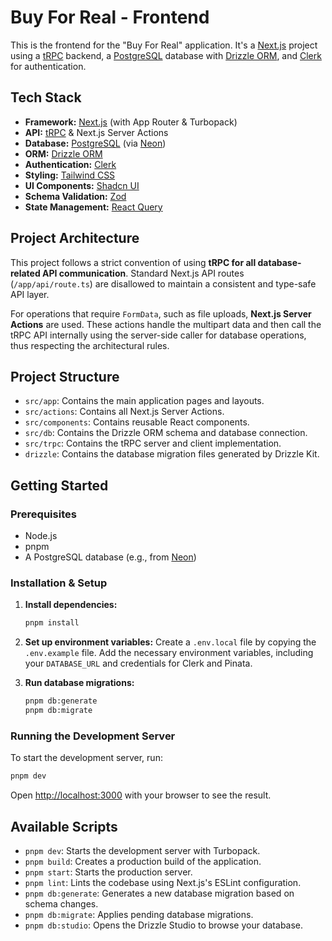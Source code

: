 # Buy For Real - Frontend

This is the frontend for the "Buy For Real" application. It's a [Next.js](https://nextjs.org/) project using a [tRPC](https://trpc.io/) backend, a [PostgreSQL](https://www.postgresql.org/) database with [Drizzle ORM](https://orm.drizzle.team/), and [Clerk](https://clerk.com/) for authentication.

## Tech Stack

- **Framework:** [Next.js](https://nextjs.org/) (with App Router & Turbopack)
- **API:** [tRPC](https://trpc.io/) & Next.js Server Actions
- **Database:** [PostgreSQL](https://www.postgresql.org/) (via [Neon](https://neon.tech/))
- **ORM:** [Drizzle ORM](https://orm.drizzle.team/)
- **Authentication:** [Clerk](https://clerk.com/)
- **Styling:** [Tailwind CSS](https://tailwindcss.com/)
- **UI Components:** [Shadcn UI](https://ui.shadcn.com/)
- **Schema Validation:** [Zod](https://zod.dev/)
- **State Management:** [React Query](https://tanstack.com/query/v5)

## Project Architecture

This project follows a strict convention of using **tRPC for all database-related API communication**. Standard Next.js API routes (`/app/api/route.ts`) are disallowed to maintain a consistent and type-safe API layer.

For operations that require `FormData`, such as file uploads, **Next.js Server Actions** are used. These actions handle the multipart data and then call the tRPC API internally using the server-side caller for database operations, thus respecting the architectural rules.

## Project Structure

- `src/app`: Contains the main application pages and layouts.
- `src/actions`: Contains all Next.js Server Actions.
- `src/components`: Contains reusable React components.
- `src/db`: Contains the Drizzle ORM schema and database connection.
- `src/trpc`: Contains the tRPC server and client implementation.
- `drizzle`: Contains the database migration files generated by Drizzle Kit.

## Getting Started

### Prerequisites

- Node.js
- pnpm
- A PostgreSQL database (e.g., from [Neon](https://neon.tech/))

### Installation & Setup

1.  **Install dependencies:**
    ```bash
    pnpm install
    ```

2.  **Set up environment variables:**
    Create a `.env.local` file by copying the `.env.example` file. Add the necessary environment variables, including your `DATABASE_URL` and credentials for Clerk and Pinata.

3.  **Run database migrations:**
    ```bash
    pnpm db:generate
    pnpm db:migrate
    ```

### Running the Development Server

To start the development server, run:

```bash
pnpm dev
```

Open [http://localhost:3000](http://localhost:3000) with your browser to see the result.

## Available Scripts

- `pnpm dev`: Starts the development server with Turbopack.
- `pnpm build`: Creates a production build of the application.
- `pnpm start`: Starts the production server.
- `pnpm lint`: Lints the codebase using Next.js's ESLint configuration.
- `pnpm db:generate`: Generates a new database migration based on schema changes.
- `pnpm db:migrate`: Applies pending database migrations.
- `pnpm db:studio`: Opens the Drizzle Studio to browse your database.
